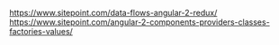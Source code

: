 
https://www.sitepoint.com/data-flows-angular-2-redux/
https://www.sitepoint.com/angular-2-components-providers-classes-factories-values/
